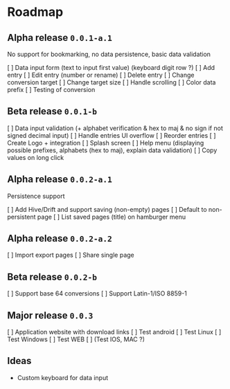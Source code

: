# Roadmap

## Alpha release `0.0.1-a.1`

No support for bookmarking, no data persistence, basic data validation

[ ] Data input form (text to input first value) (keyboard digit row ?)
[ ] Add entry
[ ] Edit entry (number or rename)
[ ] Delete entry
[ ] Change conversion target
[ ] Change target size
[ ] Handle scrolling
[ ] Color data prefix
[ ] Testing of conversion

## Beta release `0.0.1-b`

[ ] Data input validation (+ alphabet verification & hex to maj & no sign if not signed decimal input)
[ ] Handle entries UI overflow
[ ] Reorder entries
[ ] Create Logo + integration
[ ] Splash screen
[ ] Help menu (displaying possible prefixes, alphabets (hex to maj), explain data validation)
[ ] Copy values on long click

## Alpha release `0.0.2-a.1`

Persistence support

[ ] Add Hive/Drift and support saving (non-empty) pages
[ ] Default to non-persistent page
[ ] List saved pages (title) on hamburger menu

## Alpha release `0.0.2-a.2`

[ ] Import export pages
[ ] Share single page

## Beta release `0.0.2-b`

[ ] Support base 64 conversions
[ ] Support Latin-1/ISO 8859-1

## Major release `0.0.3`

[ ] Application website with download links
[ ] Test android
[ ] Test Linux
[ ] Test Windows
[ ] Test WEB
[ ] (Test IOS, MAC ?)

## Ideas

- Custom keyboard for data input
